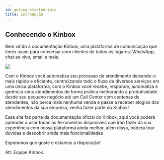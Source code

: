 ```yaml
---
id: geting-started-into
title: Introdução
---
```


## Conhecendo o Kinbox

Bem vindo a documentação Kinbox, uma plataforma de comunicação que times usam para conversar com clientes de todos os lugares: WhatsApp, chat ao vivo, email e mais. 

![](../../img/into_site.gif)

Com o Kinbox você automatiza seu processo de atendimento deixando-o mais rápido e eficiente, centralizando todo o fluxo de diversos serviços em uma única plataforma, com o Kinbox você recebe, responde, automatiza e gerência seus atendimentos de forma prática melhorando a produtividade desde seu pequeno negócio até um Call Center com centenas de atendentes, não perca mais nenhuma venda e passe a receber elogios dos atendimentos da sua empresa, venha fazer parte do Kinbox!

Esse site faz parte da documentação oficial do Kinbox, aqui você poderá aprender a usar todas as ferramentas disponíveis que irão fazer da sua experiência com nossa plataforma ainda melhor, além disso, poderá tirar dúvidas e descobrir ainda mais funcionalidades

Esperamos que goste e estamos a disposição!

Att. Equipe Kinbox.